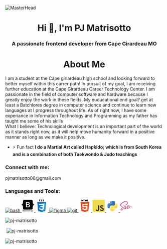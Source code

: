 ![MasterHead](https://github.com/PJ-Matrisotto/PJ-Matrisotto/assets/113914529/f37d0b5a-d276-42c2-bdc3-bbfa72e24035)


<h1 align="center">Hi 👋, I'm PJ Matrisotto</h1>
<h3 align="center">A passionate frontend developer from Cape Girardeau MO</h3>
<h1 align="center">About Me</h1>
I am a student at the Cape giriardeau high school and looking forward to better myself within this carrer path!
In pursuit of my goal, I am receiving further education at the Cape Girardeau Career Technology Center. I am passionate in the field of computer software and hardware because I greatly enjoy the work in these fields. My euducational end  goal? get at least a Batchlores degree in computer science and continue to learn new languages at I progress throughout life.
As of right now, I have some experiance in Information Technology and Programming as my father has taught me some of his skills<br/>
What I believe: Technological development is an important part of the world as it stands right now, as it will help move humanity forward in a positive manner as long as we make it positive.




- ⚡ Fun fact **I do a Martial Art called Hapkido; which is from South Korea and is a combination of both Taekwondo & Judo teachings**

<h3 align="left">Connect with me:</h3>
<p align="left">pjmatrisotto06@gmail.com</p>

<h3 align="left">Languages and Tools:</h3>
<p align="left"> <a href="https://www.gnu.org/software/bash/" target="_blank" rel="noreferrer"> <img src="https://www.vectorlogo.zone/logos/gnu_bash/gnu_bash-icon.svg" alt="bash" width="40" height="40"/> </a> <a href="https://getbootstrap.com" target="_blank" rel="noreferrer"> <img src="https://raw.githubusercontent.com/devicons/devicon/master/icons/bootstrap/bootstrap-plain-wordmark.svg" alt="bootstrap" width="40" height="40"/> </a> <a href="https://www.w3schools.com/css/" target="_blank" rel="noreferrer"> <img src="https://raw.githubusercontent.com/devicons/devicon/master/icons/css3/css3-original-wordmark.svg" alt="css3" width="40" height="40"/> </a> <a href="https://www.figma.com/" target="_blank" rel="noreferrer"> <img src="https://www.vectorlogo.zone/logos/figma/figma-icon.svg" alt="figma" width="40" height="40"/> </a> <a href="https://git-scm.com/" target="_blank" rel="noreferrer"> <img src="https://www.vectorlogo.zone/logos/git-scm/git-scm-icon.svg" alt="git" width="40" height="40"/> </a> <a href="https://www.w3.org/html/" target="_blank" rel="noreferrer"> <img src="https://raw.githubusercontent.com/devicons/devicon/master/icons/html5/html5-original-wordmark.svg" alt="html5" width="40" height="40"/> </a> <a href="https://developer.mozilla.org/en-US/docs/Web/JavaScript" target="_blank" rel="noreferrer"> <img src="https://raw.githubusercontent.com/devicons/devicon/master/icons/javascript/javascript-original.svg" alt="javascript" width="40" height="40"/> </a> <a href="https://www.python.org" target="_blank" rel="noreferrer"> <img src="https://raw.githubusercontent.com/devicons/devicon/master/icons/python/python-original.svg" alt="python" width="40" height="40"/> </a> <a href="https://sass-lang.com" target="_blank" rel="noreferrer"> <img src="https://raw.githubusercontent.com/devicons/devicon/master/icons/sass/sass-original.svg" alt="sass" width="40" height="40"/> </a> </p>

<p><img align="center" src="https://github-readme-stats.vercel.app/api/top-langs?username=pj-matrisotto&show_icons=true&locale=en&layout=compact" alt="pj-matrisotto" /></p>

<p>&nbsp;<img align="center" src="https://github-readme-stats.vercel.app/api?username=pj-matrisotto&show_icons=true&locale=en" alt="pj-matrisotto" /></p>

<p><img align="center" src="https://github-readme-streak-stats.herokuapp.com/?user=pj-matrisotto&" alt="pj-matrisotto" /></p>
